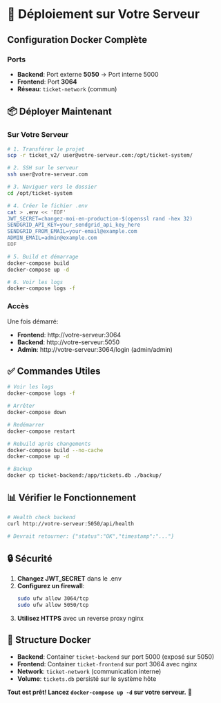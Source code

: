 # 🚀 Déploiement sur Votre Serveur

## Configuration Docker Complète

### Ports
- **Backend**: Port externe **5050** → Port interne 5000
- **Frontend**: Port **3064**
- **Réseau**: `ticket-network` (commun)

## 📦 Déployer Maintenant

### Sur Votre Serveur

```bash
# 1. Transférer le projet
scp -r ticket_v2/ user@votre-serveur.com:/opt/ticket-system/

# 2. SSH sur le serveur
ssh user@votre-serveur.com

# 3. Naviguer vers le dossier
cd /opt/ticket-system

# 4. Créer le fichier .env
cat > .env << 'EOF'
JWT_SECRET=changez-moi-en-production-$(openssl rand -hex 32)
SENDGRID_API_KEY=your_sendgrid_api_key_here
SENDGRID_FROM_EMAIL=your-email@example.com
ADMIN_EMAIL=admin@example.com
EOF

# 5. Build et démarrage
docker-compose build
docker-compose up -d

# 6. Voir les logs
docker-compose logs -f
```

### Accès

Une fois démarré:
- **Frontend**: http://votre-serveur:3064
- **Backend**: http://votre-serveur:5050
- **Admin**: http://votre-serveur:3064/login (admin/admin)

## ✅ Commandes Utiles

```bash
# Voir les logs
docker-compose logs -f

# Arrêter
docker-compose down

# Redémarrer
docker-compose restart

# Rebuild après changements
docker-compose build --no-cache
docker-compose up -d

# Backup
docker cp ticket-backend:/app/tickets.db ./backup/
```

## 📊 Vérifier le Fonctionnement

```bash
# Health check backend
curl http://votre-serveur:5050/api/health

# Devrait retourner: {"status":"OK","timestamp":"..."}
```

## 🔒 Sécurité

1. **Changez JWT_SECRET** dans le .env
2. **Configurez un firewall**:
   ```bash
   sudo ufw allow 3064/tcp
   sudo ufw allow 5050/tcp
   ```
3. **Utilisez HTTPS** avec un reverse proxy nginx

## 🎯 Structure Docker

- **Backend**: Container `ticket-backend` sur port 5000 (exposé sur 5050)
- **Frontend**: Container `ticket-frontend` sur port 3064 avec nginx
- **Network**: `ticket-network` (communication interne)
- **Volume**: `tickets.db` persisté sur le système hôte

**Tout est prêt! Lancez `docker-compose up -d` sur votre serveur.** 🚀

